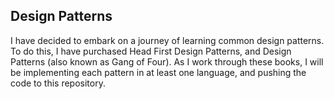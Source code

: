 ## Design Patterns

I have decided to embark on a journey of learning common design patterns. To do this, I have purchased Head First Design Patterns, and Design Patterns (also known as Gang of Four). As I work through these books, I will be implementing each pattern in at least one language, and pushing the code to this repository.
